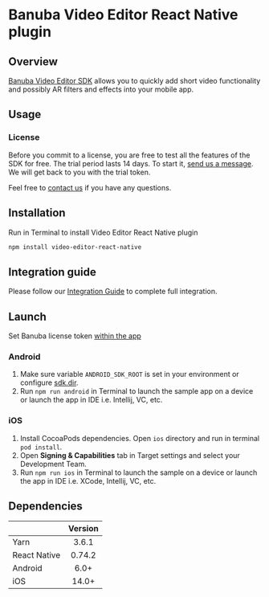 # Banuba Video Editor React Native plugin

## Overview
[Banuba Video Editor SDK](https://www.banuba.com/video-editor-sdk) allows you to quickly add short video functionality and possibly AR filters and effects into your mobile app.

## Usage
### License
Before you commit to a license, you are free to test all the features of the SDK for free.
The trial period lasts 14 days. To start it, [send us a message](https://www.banuba.com/video-editor-sdk#form).
We will get back to you with the trial token.

Feel free to [contact us](https://www.banuba.com/faq/kb-tickets/new) if you have any questions.

## Installation
Run in Terminal to install Video Editor React Native plugin
```sh
npm install video-editor-react-native
```

## Integration guide
Please follow our [Integration Guide](guide.md) to complete full integration.

## Launch
Set Banuba license token [within the app](example/src/App.tsx#L8)

### Android
1. Make sure variable ```ANDROID_SDK_ROOT``` is set in your environment or configure [sdk.dir](android/local.properties#1).
2. Run ```npm run android``` in Terminal to launch the sample app on a device or launch the app in IDE i.e. Intellij, VC, etc.

### iOS
1. Install CocoaPods dependencies. Open ```ios``` directory and run in terminal ```pod install```.
2. Open **Signing & Capabilities** tab in Target settings and select your Development Team.
3. Run ```npm run ios``` in Terminal to launch the sample on a device or launch the app in IDE i.e. XCode, Intellij, VC, etc.

## Dependencies
|              | Version |
|--------------|:-------:|
| Yarn         |  3.6.1  |
| React Native | 0.74.2  |
| Android      |  6.0+   |
| iOS          |  14.0+  |
